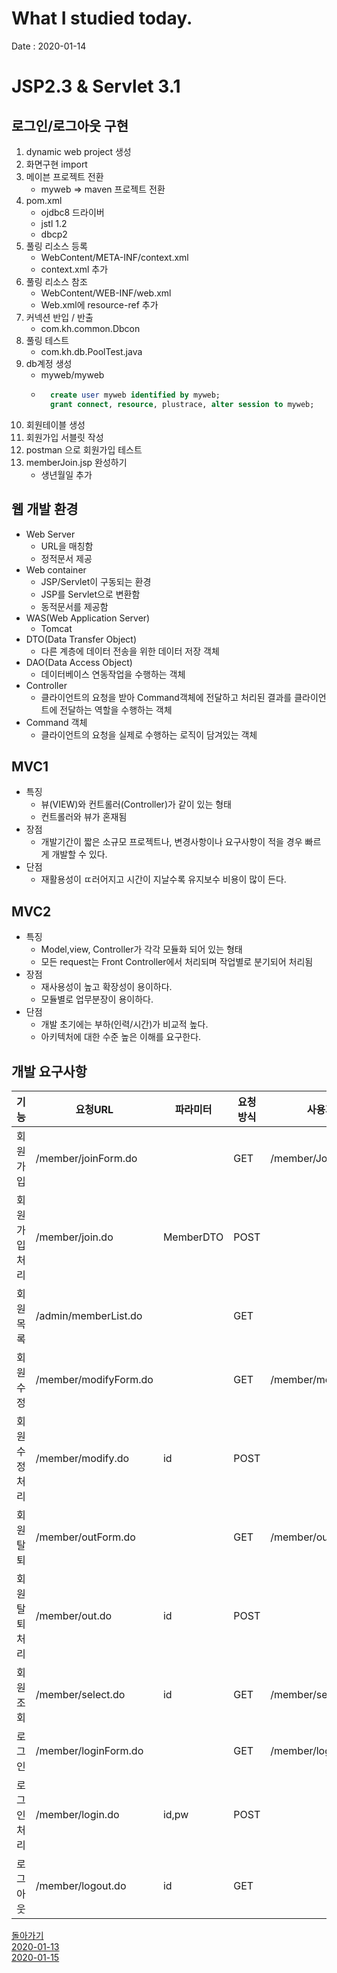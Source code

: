 # What I studied today.
Date : 2020-01-14

# JSP2.3 & Servlet 3.1
## 로그인/로그아웃 구현
1. dynamic web project 생성
2. 화면구현 import
3. 메이븐 프로젝트 전환
    - myweb => maven 프로젝트 전환
4. pom.xml
    - ojdbc8 드라이버
    - jstl 1.2
    - dbcp2
5. 풀링 리소스 등록
    - WebContent/META-INF/context.xml
    - context.xml 추가
6. 풀링 리소스 참조
    - WebContent/WEB-INF/web.xml
    - Web.xml에 resource-ref 추가
7. 커넥션 반입 / 반출
    - com.kh.common.Dbcon
8. 풀링 테스트
    - com.kh.db.PoolTest.java
9. db계정 생성 
    - myweb/myweb
    - ```sql
        create user myweb identified by myweb;
        grant connect, resource, plustrace, alter session to myweb;
        ```
10. 회원테이블 생성
11. 회원가입 서블릿 작성
12. postman 으로 회원가입 테스트
13. memberJoin.jsp 완성하기
    - 생년월일 추가
## 웹 개발 환경
- Web Server
    - URL을 매칭함
    - 정적문서 제공
- Web container
    - JSP/Servlet이 구동되는 환경
    - JSP를 Servlet으로 변환함
    - 동적문서를 제공함
- WAS(Web Application Server)
    - Tomcat 
- DTO(Data Transfer Object) 
    - 다른 계층에 데이터 전송을 위한 데이터 저장 객체
- DAO(Data Access Object)
    - 데이터베이스 연동작업을 수행하는 객체
- Controller
    - 클라이언트의 요청을 받아 Command객체에 전달하고 처리된 결과를 클라이언트에 전달하는 역할을 수행하는 객체
- Command 객체
    - 클라이언트의 요청을 실제로 수행하는 로직이 담겨있는 객체
## MVC1
- 특징
    - 뷰(VIEW)와 컨트롤러(Controller)가 같이 있는 형태
    - 컨트롤러와 뷰가 혼재됨
- 장점
    - 개발기간이 짧은 소규모 프로젝트나, 변경사항이나 요구사항이 적을 경우 빠르게 개발할 수 있다.
- 단점
    - 재활용성이 ㄸ러어지고 시간이 지날수록 유지보수 비용이 많이 든다.
## MVC2
- 특징
    - Model,view, Controller가 각각 모듈화 되어 있는 형태
    - 모든 request는 Front Controller에서 처리되며 작업별로 분기되어 처리됨
- 장점
    - 재사용성이 높고 확장성이 용이하다.
    - 모듈별로 업무분장이 용이하다.
- 단점
  - 개발 초기에는 부하(인력/시간)가 비교적 높다.
  - 아키텍처에 대한 수준 높은 이해를 요구한다.
## 개발 요구사항
|기능|요청URL|파라미터|요청방식|사용자화면|서비스|DAO|화면이동|
|---|---|---|---|---|---|---|---|
|회원가입|	/member/joinForm.do|	|GET|	/member/JoinForm.jsp|	|||		
|회원가입처리|	/member/join.do|	MemberDTO|	POST|	|	|MemberSVCImpl|	MemberDAOImpl|	/member/loginForm.do|
|회원목록|	/admin/memberList.do|		|GET|	|/admin/memberList.jsp|	MemberSVCImpl|	MemberDAOImpl|	|
|회원수정|	/member/modifyForm.do|		|GET|	/member/modifyForm.jsp| | | |			
|회원수정처리|	/member/modify.do|	id|	POST||		|MemberSVCImpl|	MemberDAOImpl|	/|
|회원탈퇴|	/member/outForm.do|		|GET|	/member/outForm.jsp|	|	|	|
|회원탈퇴처리|	/member/out.do|	id|	POST|		|MemberSVCImpl|	MemberDAOImpl|	/|
|회원조회|	/member/select.do|	id|	GET|	/member/selectForm.jsp|	MemberSVCImpl|	MemberDAOImpl|	|
|로그인|	/member/loginForm.do|		|GET|	/member/loginForm.jsp|	|	|	|
|로그인처리|	/member/login.do|	id,pw|	POST|		|MemberSVCImpl|	MemberDAOImpl|	/|
|로그아웃|	/member/logout.do	|id|	GET|	|	|	|	/|

[돌아가기](../README.md)  
[2020-01-13](whatIStudied_200113.md)  
[2020-01-15](whatIStudied_200115.md)  


